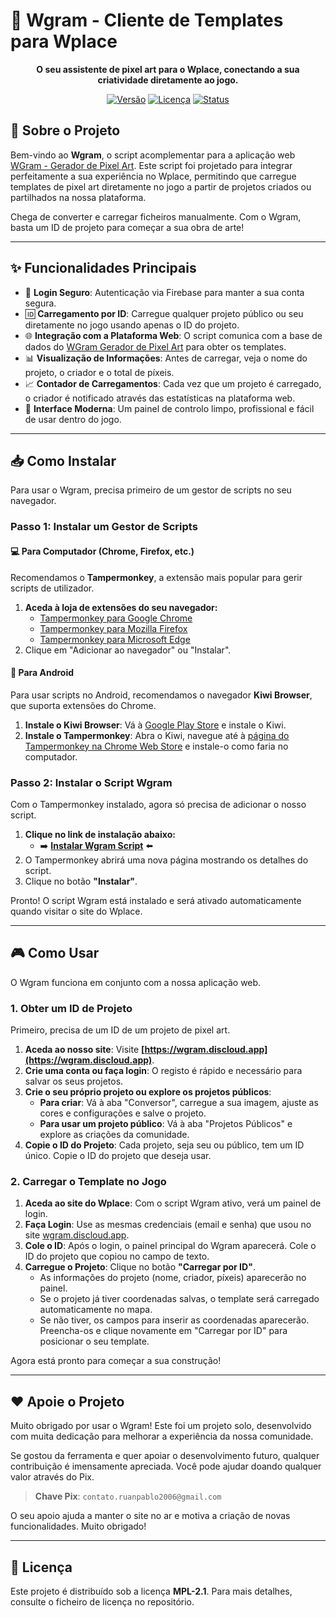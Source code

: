 # 👋 Wgram - Cliente de Templates para Wplace

<div align="center">

**O seu assistente de pixel art para o Wplace, conectando a sua criatividade diretamente ao jogo.**

<!-- 
    ADICIONE O SEU GIF AQUI! 
    Substitua o link abaixo por um link para um GIF que mostre o seu script em ação.
    Pode fazer o upload do GIF para o seu repositório do GitHub e usar o link.
-->

</div>

<div align="center">

[![Versão](https://img.shields.io/badge/versão-1.5.1-blue.svg)](https://github.com/rm0ntoya/wgram-wplace)
[![Licença](https://img.shields.io/badge/licença-MPL--2.1-brightgreen.svg)](https://github.com/rm0ntoya/wgram-wplace/blob/main/LICENSE)
[![Status](https://img.shields.io/badge/status-ativo-success.svg)](https://github.com/rm0ntoya/wgram-wplace)

</div>

## 🚀 Sobre o Projeto

Bem-vindo ao **Wgram**, o script acomplementar para a aplicação web [WGram - Gerador de Pixel Art](https://wgram.discloud.app). Este script foi projetado para integrar perfeitamente a sua experiência no Wplace, permitindo que carregue templates de pixel art diretamente no jogo a partir de projetos criados ou partilhados na nossa plataforma.

Chega de converter e carregar ficheiros manualmente. Com o Wgram, basta um ID de projeto para começar a sua obra de arte!

---

## ✨ Funcionalidades Principais

* 🔐 **Login Seguro**: Autenticação via Firebase para manter a sua conta segura.
* 🆔 **Carregamento por ID**: Carregue qualquer projeto público ou seu diretamente no jogo usando apenas o ID do projeto.
* 🌐 **Integração com a Plataforma Web**: O script comunica com a base de dados do [WGram Gerador de Pixel Art](https://wgram.discloud.app) para obter os templates.
* 📊 **Visualização de Informações**: Antes de carregar, veja o nome do projeto, o criador e o total de píxeis.
* 📈 **Contador de Carregamentos**: Cada vez que um projeto é carregado, o criador é notificado através das estatísticas na plataforma web.
* 🎨 **Interface Moderna**: Um painel de controlo limpo, profissional e fácil de usar dentro do jogo.

---

## 📥 Como Instalar

Para usar o Wgram, precisa primeiro de um gestor de scripts no seu navegador.

### Passo 1: Instalar um Gestor de Scripts

#### 💻 Para Computador (Chrome, Firefox, etc.)

Recomendamos o **Tampermonkey**, a extensão mais popular para gerir scripts de utilizador.

1.  **Aceda à loja de extensões do seu navegador:**
    * [Tampermonkey para Google Chrome](https://chrome.google.com/webstore/detail/tampermonkey/dhdgffkkebhmkfjojejmpbldmpobfkfo)
    * [Tampermonkey para Mozilla Firefox](https://addons.mozilla.org/pt-BR/firefox/addon/tampermonkey/)
    * [Tampermonkey para Microsoft Edge](https://microsoftedge.microsoft.com/addons/detail/tampermonkey/iikmkjmpaadaobahmlepeloendndfphd)
2.  Clique em "Adicionar ao navegador" ou "Instalar".

#### 📱 Para Android

Para usar scripts no Android, recomendamos o navegador **Kiwi Browser**, que suporta extensões do Chrome.

1.  **Instale o Kiwi Browser**: Vá à [Google Play Store](https://play.google.com/store/apps/details?id=com.kiwibrowser.browser) e instale o Kiwi.
2.  **Instale o Tampermonkey**: Abra o Kiwi, navegue até à [página do Tampermonkey na Chrome Web Store](https://chrome.google.com/webstore/detail/tampermonkey/dhdgffkkebhmkfjojejmpbldmpobfkfo) e instale-o como faria no computador.

### Passo 2: Instalar o Script Wgram

Com o Tampermonkey instalado, agora só precisa de adicionar o nosso script.

1.  **Clique no link de instalação abaixo:**
    * ➡️ **[Instalar Wgram Script](https://github.com/rm0ntoya/wgram-wplace/raw/main/dist/Wgram.user.js)** ⬅️
2.  O Tampermonkey abrirá uma nova página mostrando os detalhes do script.
3.  Clique no botão **"Instalar"**.

Pronto! O script Wgram está instalado e será ativado automaticamente quando visitar o site do Wplace.

---

## 🎮 Como Usar

O Wgram funciona em conjunto com a nossa aplicação web.

### 1. Obter um ID de Projeto

Primeiro, precisa de um ID de um projeto de pixel art.

1.  **Aceda ao nosso site**: Visite **[https://wgram.discloud.app](https://wgram.discloud.app)**.
2.  **Crie uma conta ou faça login**: O registo é rápido e necessário para salvar os seus projetos.
3.  **Crie o seu próprio projeto ou explore os projetos públicos**:
    * **Para criar**: Vá à aba "Conversor", carregue a sua imagem, ajuste as cores e configurações e salve o projeto.
    * **Para usar um projeto público**: Vá à aba "Projetos Públicos" e explore as criações da comunidade.
4.  **Copie o ID do Projeto**: Cada projeto, seja seu ou público, tem um ID único. Copie o ID do projeto que deseja usar.

### 2. Carregar o Template no Jogo

1.  **Aceda ao site do Wplace**: Com o script Wgram ativo, verá um painel de login.
2.  **Faça Login**: Use as mesmas credenciais (email e senha) que usou no site [wgram.discloud.app](https://wgram.discloud.app).
3.  **Cole o ID**: Após o login, o painel principal do Wgram aparecerá. Cole o ID do projeto que copiou no campo de texto.
4.  **Carregue o Projeto**: Clique no botão **"Carregar por ID"**.
    * As informações do projeto (nome, criador, píxeis) aparecerão no painel.
    * Se o projeto já tiver coordenadas salvas, o template será carregado automaticamente no mapa.
    * Se não tiver, os campos para inserir as coordenadas aparecerão. Preencha-os e clique novamente em "Carregar por ID" para posicionar o seu template.

Agora está pronto para começar a sua construção!

---

## ❤️ Apoie o Projeto

Muito obrigado por usar o Wgram! Este foi um projeto solo, desenvolvido com muita dedicação para melhorar a experiência da nossa comunidade.

Se gostou da ferramenta e quer apoiar o desenvolvimento futuro, qualquer contribuição é imensamente apreciada. Você pode ajudar doando qualquer valor através do Pix.

> **Chave Pix**: `contato.ruanpablo2006@gmail.com`

O seu apoio ajuda a manter o site no ar e motiva a criação de novas funcionalidades. Muito obrigado!

---

## 📜 Licença

Este projeto é distribuído sob a licença **MPL-2.1**. Para mais detalhes, consulte o ficheiro de licença no repositório.
